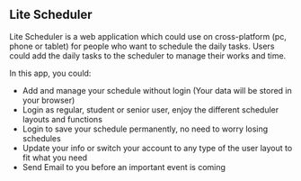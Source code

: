 ## Lite Scheduler

Lite Scheduler is a web application which could use on cross-platform (pc, phone or tablet) for people who want to schedule the daily tasks. Users could add the daily tasks to the scheduler to manage their works and time.

In this app, you could:

- Add and manage your schedule without login (Your data will be stored in your browser)
- Login as regular, student or senior user, enjoy the different scheduler layouts and functions
- Login to save your schedule permanently, no need to worry losing schedules
- Update your info or switch your account to any type of the user layout to fit what you need
- Send Email to you before an important event is coming
